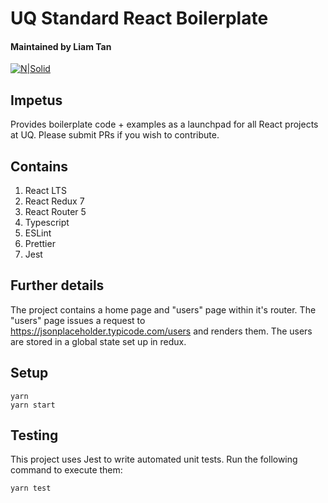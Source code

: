 # UQ Standard React Boilerplate

#### Maintained by Liam Tan

[![N|Solid](http://i.imgur.com/mBTqYXfg.png)](https://nodesource.com/products/nsolid)

## Impetus

Provides boilerplate code + examples as a launchpad for all React projects at UQ.
Please submit PRs if you wish to contribute.

## Contains

1. React LTS
2. React Redux 7
3. React Router 5
4. Typescript
5. ESLint
6. Prettier
7. Jest

## Further details

The project contains a home page and "users" page within it's router. The "users" page issues a request to https://jsonplaceholder.typicode.com/users and renders them. The users are stored in a global state set up
in redux.

## Setup

```
yarn
yarn start
```

## Testing

This project uses Jest to write automated unit tests. Run the following command to execute them:

```
yarn test
```
